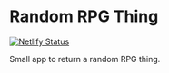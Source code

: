 # Random RPG Thing

[![Netlify Status](https://api.netlify.com/api/v1/badges/66874dff-80b5-4233-b459-80c17f143cbf/deploy-status)](https://app.netlify.com/sites/random-rpg-thing/deploys)

Small app to return a random RPG thing.
